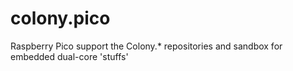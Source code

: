 # colony.pico
Raspberry Pico support the Colony.* repositories and sandbox for embedded dual-core 'stuffs' 
